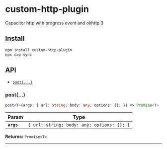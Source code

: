 # custom-http-plugin

Capacitor http with progress event and okhttp 3

## Install

```bash
npm install custom-http-plugin
npx cap sync
```

## API

<docgen-index>

* [`post(...)`](#post)

</docgen-index>

<docgen-api>
<!--Update the source file JSDoc comments and rerun docgen to update the docs below-->

### post(...)

```typescript
post<T>(args: { url: string; body: any; options: {}; }) => Promise<T>
```

| Param      | Type                                                  |
| ---------- | ----------------------------------------------------- |
| **`args`** | <code>{ url: string; body: any; options: {}; }</code> |

**Returns:** <code>Promise&lt;T&gt;</code>

--------------------

</docgen-api>
